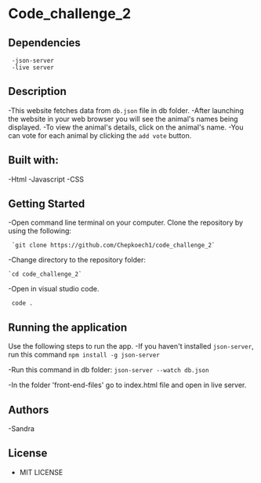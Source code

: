   # Code_challenge_2
  ## Dependencies
     -json-server
     -live server
## Description
  -This website fetches data from `db.json` file in db folder.
  -After launching the website in your web browser you will see the animal's names being displayed. 
  -To view the animal's details, click on the animal's name.
  -You can vote for each animal by clicking the `add vote` button.
## Built with:
   -Html
   -Javascript
   -CSS

## Getting Started
   -Open command line terminal on your computer. Clone the repository by using the following:

     `git clone https://github.com/Chepkoech1/code_challenge_2`

   -Change directory to the repository folder:

    `cd code_challenge_2`

   -Open in visual studio code.

     code .

## Running the application
Use the following steps to run the app.
 -If you haven't installed `json-server`, run this command `npm install -g json-server`

 -Run this command in db folder: `json-server --watch db.json` 

 -In the folder 'front-end-files' go to index.html file and open in live server.

## Authors
  -Sandra
  

## License
  - MIT LICENSE
  
